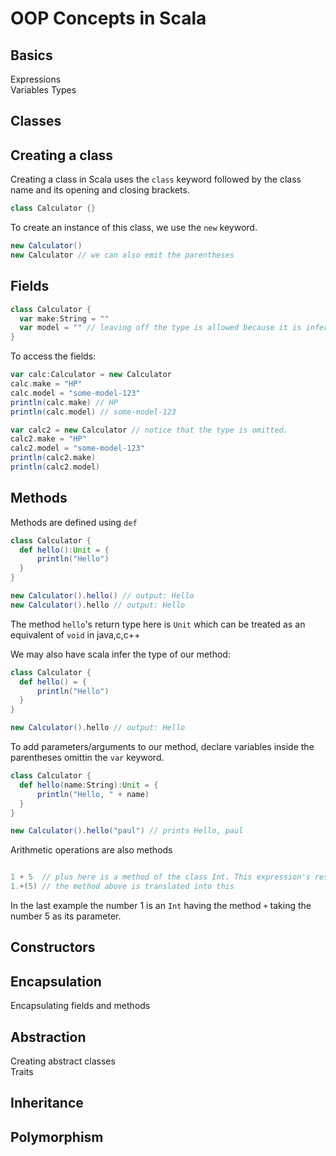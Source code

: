 # OOP Concepts in Scala

## Basics
Expressions  
Variables
Types

## Classes
## Creating a class  
Creating a class in Scala uses the ``class`` keyword followed by the class name and its opening and closing brackets.
```scala 
class Calculator {}
```
To create an instance of this class, we use the ``new`` keyword.
```scala
new Calculator()
new Calculator // we can also emit the parentheses
```
## Fields  
```scala 
class Calculator {
  var make:String = ""
  var model = "" // leaving off the type is allowed because it is inferred by Scala
}
```
To access the fields:
```scala
var calc:Calculator = new Calculator
calc.make = "HP"
calc.model = "some-model-123"
println(calc.make) // HP
println(calc.model) // some-model-123

var calc2 = new Calculator // notice that the type is omitted.
calc2.make = "HP"
calc2.model = "some-model-123"
println(calc2.make)
println(calc2.model)

```


## Methods  
Methods are defined using ``def``
```scala
class Calculator {
  def hello():Unit = {
      println("Hello")
  }
}

new Calculator().hello() // output: Hello
new Calculator().hello // output: Hello
```
The method ``hello``'s return type here is ``Unit`` which can be treated as an equivalent of ``void`` in java,c,c++

We may also have scala infer the type of our method:
```scala
class Calculator {
  def hello() = {
      println("Hello")
  }
}

new Calculator().hello // output: Hello
```

To add parameters/arguments to our method, declare variables inside the parentheses omittin the ``var`` keyword.
```scala
class Calculator {
  def hello(name:String):Unit = {
      println("Hello, " + name)
  }
}

new Calculator().hello("paul") // prints Hello, paul
```

Arithmetic operations are also methods
```scala

1 + 5  // plus here is a method of the class Int. This expression's result is 6
1.+(5) // the method above is translated into this

```
In the last example the number 1 is an ``Int`` having the method ``+`` taking the number 5 as its parameter.


## Constructors  

## Encapsulation
Encapsulating fields and methods

## Abstraction
Creating abstract classes  
Traits

## Inheritance

## Polymorphism

